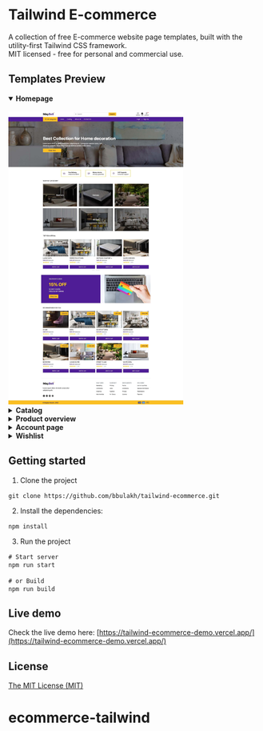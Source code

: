 # Tailwind E-commerce

A collection of free E-commerce website page templates, built with the utility-first Tailwind CSS framework.<br>
MIT licensed - free for personal and commercial use.

## Templates Preview

<details open="true"><summary><strong>Homepage</strong></summary><br>
<img width="350px" src="/src/assets/images/preview-main-page.jpeg" alt="Homepage">
</details>

<details><summary><strong>Catalog</strong></summary><br>
<img width="350px" src="/src/assets/images/preview-catalog-page.jpeg" alt="Catalog">
</details>

<details><summary><strong>Product overview</strong></summary><br>
<img width="350px" src="/src/assets/images/preview-product-overview-page.jpeg" alt="Product overview screenshot">
</details>

<details><summary><strong>Account page</strong></summary><br>
<img width="350px" src="/src/assets/images/preview-account-page.jpeg" alt="Account page screenshot">
</details>

<details><summary><strong>Wishlist</strong></summary><br>
<img width="350px" src="/src/assets/images/preview-wishlist-page.jpeg" alt="Wishlist preview">
</details>

## Getting started

1. Clone the project
```
git clone https://github.com/bbulakh/tailwind-ecommerce.git
```

2. Install the dependencies:
```
npm install
```

3. Run the project
```
# Start server
npm run start

# or Build 
npm run build
```

## Live demo
Check the live demo here: [https://tailwind-ecommerce-demo.vercel.app/](https://tailwind-ecommerce-demo.vercel.app/)

## License
[The MIT License (MIT)](https://github.com/bbulakh/tailwind-ecommerce/blob/main/LICENSE)
# ecommerce-tailwind
